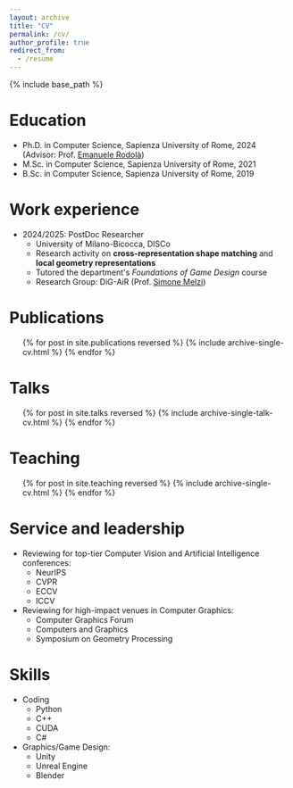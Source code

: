 ```yaml
---
layout: archive
title: "CV"
permalink: /cv/
author_profile: true
redirect_from:
  - /resume
---
```


{% include base_path %}

Education
======
* Ph.D. in Computer Science, Sapienza University of Rome, 2024 (Advisor: Prof. [Emanuele Rodolà](https://gladia.di.uniroma1.it/authors/rodola/))
* M.Sc. in Computer Science, Sapienza University of Rome, 2021
* B.Sc. in Computer Science, Sapienza University of Rome, 2019

Work experience
======
* 2024/2025: PostDoc Researcher
  * University of Milano-Bicocca, DISCo
  * Research activity on **cross-representation shape matching** and **local geometry representations**
  * Tutored the department's *Foundations of Game Design* course
  * Research Group: DiG-AiR (Prof. [Simone Melzi](https://sites.google.com/site/melzismn))
  
Publications
======
  <ul>{% for post in site.publications reversed %}
    {% include archive-single-cv.html %}
  {% endfor %}</ul>
  
Talks
======
  <ul>{% for post in site.talks reversed %}
    {% include archive-single-talk-cv.html  %}
  {% endfor %}</ul>
  
Teaching
======
  <ul>{% for post in site.teaching reversed %}
    {% include archive-single-cv.html %}
  {% endfor %}</ul>
  
Service and leadership
======
* Reviewing for top-tier Computer Vision and Artificial Intelligence conferences: 
    * NeurIPS
    * CVPR
    * ECCV
    * ICCV
* Reviewing for high-impact venues in Computer Graphics:
    * Computer Graphics Forum
    * Computers and Graphics
    * Symposium on Geometry Processing

Skills
======
* Coding
  * Python
  * C++
  * CUDA
  * C#
* Graphics/Game Design:
  * Unity
  * Unreal Engine
  * Blender
